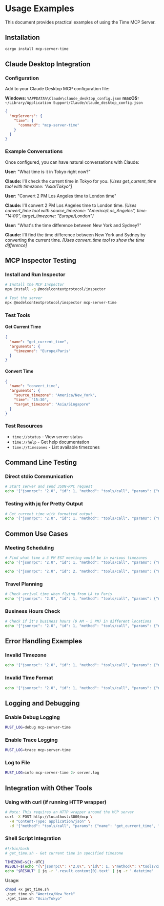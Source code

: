 # Usage Examples

This document provides practical examples of using the Time MCP Server.

## Installation

```bash
cargo install mcp-server-time
```

## Claude Desktop Integration

### Configuration

Add to your Claude Desktop MCP configuration file:

**Windows:** `%APPDATA%\Claude\claude_desktop_config.json`
**macOS:** `~/Library/Application Support/Claude/claude_desktop_config.json`

```json
{
  "mcpServers": {
    "time": {
      "command": "mcp-server-time"
    }
  }
}
```

### Example Conversations

Once configured, you can have natural conversations with Claude:

**User:** "What time is it in Tokyo right now?"

**Claude:** I'll check the current time in Tokyo for you.
_[Uses get_current_time tool with timezone: "Asia/Tokyo"]_

**User:** "Convert 2 PM Los Angeles time to London time"

**Claude:** I'll convert 2 PM Los Angeles time to London time.
_[Uses convert_time tool with source_timezone: "America/Los_Angeles", time: "14:00", target_timezone: "Europe/London"]_

**User:** "What's the time difference between New York and Sydney?"

**Claude:** I'll find the time difference between New York and Sydney by converting the current time.
_[Uses convert_time tool to show the time difference]_

## MCP Inspector Testing

### Install and Run Inspector

```bash
# Install the MCP Inspector
npm install -g @modelcontextprotocol/inspector

# Test the server
npx @modelcontextprotocol/inspector mcp-server-time
```

### Test Tools

#### Get Current Time

```json
{
  "name": "get_current_time",
  "arguments": {
    "timezone": "Europe/Paris"
  }
}
```

#### Convert Time

```json
{
  "name": "convert_time",
  "arguments": {
    "source_timezone": "America/New_York",
    "time": "15:30",
    "target_timezone": "Asia/Singapore"
  }
}
```

### Test Resources

- `time://status` - View server status
- `time://help` - Get help documentation
- `time://timezones` - List available timezones

## Command Line Testing

### Direct stdio Communication

```bash
# Start server and send JSON-RPC request
echo '{"jsonrpc": "2.0", "id": 1, "method": "tools/call", "params": {"name": "get_current_time", "arguments": {"timezone": "UTC"}}}' | mcp-server-time
```

### Testing with jq for Pretty Output

```bash
# Get current time with formatted output
echo '{"jsonrpc": "2.0", "id": 1, "method": "tools/call", "params": {"name": "get_current_time", "arguments": {"timezone": "America/Chicago"}}}' | mcp-server-time | jq '.'
```

## Common Use Cases

### Meeting Scheduling

```bash
# Find what time a 3 PM EST meeting would be in various timezones
echo '{"jsonrpc": "2.0", "id": 1, "method": "tools/call", "params": {"name": "convert_time", "arguments": {"source_timezone": "America/New_York", "time": "15:00", "target_timezone": "Europe/London"}}}' | mcp-server-time

echo '{"jsonrpc": "2.0", "id": 2, "method": "tools/call", "params": {"name": "convert_time", "arguments": {"source_timezone": "America/New_York", "time": "15:00", "target_timezone": "Asia/Tokyo"}}}' | mcp-server-time
```

### Travel Planning

```bash
# Check arrival time when flying from LA to Paris
echo '{"jsonrpc": "2.0", "id": 1, "method": "tools/call", "params": {"name": "convert_time", "arguments": {"source_timezone": "America/Los_Angeles", "time": "08:00", "target_timezone": "Europe/Paris"}}}' | mcp-server-time
```

### Business Hours Check

```bash
# Check if it's business hours (9 AM - 5 PM) in different locations
echo '{"jsonrpc": "2.0", "id": 1, "method": "tools/call", "params": {"name": "get_current_time", "arguments": {"timezone": "Asia/Shanghai"}}}' | mcp-server-time
```

## Error Handling Examples

### Invalid Timezone

```bash
echo '{"jsonrpc": "2.0", "id": 1, "method": "tools/call", "params": {"name": "get_current_time", "arguments": {"timezone": "Invalid/Timezone"}}}' | mcp-server-time
```

### Invalid Time Format

```bash
echo '{"jsonrpc": "2.0", "id": 1, "method": "tools/call", "params": {"name": "convert_time", "arguments": {"source_timezone": "UTC", "time": "25:00", "target_timezone": "UTC"}}}' | mcp-server-time
```

## Logging and Debugging

### Enable Debug Logging

```bash
RUST_LOG=debug mcp-server-time
```

### Enable Trace Logging

```bash
RUST_LOG=trace mcp-server-time
```

### Log to File

```bash
RUST_LOG=info mcp-server-time 2> server.log
```

## Integration with Other Tools

### Using with curl (if running HTTP wrapper)

```bash
# Note: This requires an HTTP wrapper around the MCP server
curl -X POST http://localhost:3000/mcp \
  -H "Content-Type: application/json" \
  -d '{"method": "tools/call", "params": {"name": "get_current_time", "arguments": {"timezone": "Australia/Sydney"}}}'
```

### Shell Script Integration

```bash
#!/bin/bash
# get_time.sh - Get current time in specified timezone

TIMEZONE=${1:-UTC}
RESULT=$(echo "{\"jsonrpc\": \"2.0\", \"id\": 1, \"method\": \"tools/call\", \"params\": {\"name\": \"get_current_time\", \"arguments\": {\"timezone\": \"$TIMEZONE\"}}}" | mcp-server-time)
echo "$RESULT" | jq -r '.result.content[0].text' | jq -r '.datetime'
```

Usage:

```bash
chmod +x get_time.sh
./get_time.sh "America/New_York"
./get_time.sh "Asia/Tokyo"
```
